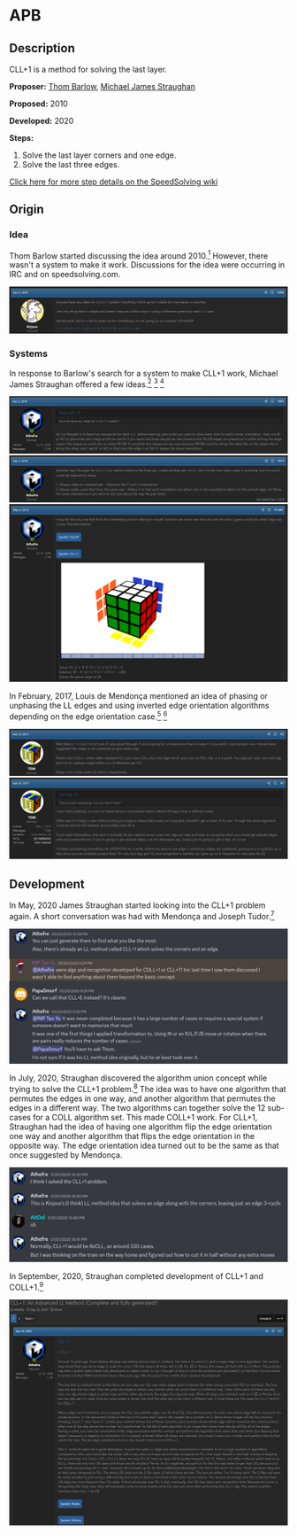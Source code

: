 # APB

## Description

CLL+1 is a method for solving the last layer.

**Proposer:** [Thom Barlow](CubingContributors/MethodDevelopers.md#barlow-thom-kirjava), [Michael James Straughan](CubingContributors/MethodDevelopers.md#straughan-michael-james-athefre)

**Proposed:** 2010

**Developed:** 2020

**Steps:**

1. Solve the last layer corners and one edge.
2. Solve the last three edges.

[Click here for more step details on the SpeedSolving wiki](https://www.speedsolving.com/wiki/index.php/CLL%2B1)

## Origin

### Idea

Thom Barlow started discussing the idea around 2010.[<sup>1</sup>][1] However, there wasn't a system to make it work. Discussions for the idea were occurring in IRC and on speedsolving.com.

![](img/CLL+1/Barlow1.png)

### Systems

In response to Barlow's search for a system to make CLL+1 work, Michael James Straughan offered a few ideas.[<sup>2</sup>][2] [<sup>3</sup>][3] [<sup>4</sup>][4]

![](img/CLL+1/Straughan1.png)
![](img/CLL+1/Straughan2.png)
![](img/CLL+1/Straughan3.png)

In February, 2017, Louis de Mendonça mentioned an idea of phasing or unphasing the LL edges and using inverted edge orientation algorithms depending on the edge orientation case.[<sup>5</sup>][5] [<sup>6</sup>][6]

![](img/CLL+1/Louis1.png)
![](img/CLL+1/Louis2.png)

## Development

In May, 2020 James Straughan started looking into the CLL+1 problem again. A short conversation was had with Mendonça and Joseph Tudor.[<sup>7</sup>][7]

![](img/CLL+1/Straughan4.png)

In July, 2020, Straughan discovered the algorithm union concept while trying to solve the CLL+1 problem.[<sup>8</sup>][8] The idea was to have one algorithm that permutes the edges in one way, and another algorithm that permutes the edges in a different way. The two algorithms can together solve the 12 sub-cases for a COLL algorithm set. This made COLL+1 work. For CLL+1, Straughan had the idea of having one algorithm flip the edge orientation one way and another algorithm that flips the edge orientation in the opposite way. The edge orientation idea turned out to be the same as that once suggested by Mendonça.

![](img/CLL+1/Straughan5.png)

In September, 2020, Straughan completed development of CLL+1 and COLL+1.[<sup>9</sup>][9]

![](img/CLL+1/Straughan6.png)

[1]: https://www.speedsolving.com/threads/random-cubing-discussion.22862/post-495052
[2]: https://www.speedsolving.com/threads/random-cubing-discussion.22862/post-495230
[3]: https://www.speedsolving.com/threads/random-cubing-discussion.22862/page-21#post-496431
[4]: https://www.speedsolving.com/threads/random-cubing-discussion.22862/page-85#post-741058
[5]: https://www.speedsolving.com/threads/need-help-list-of-all-zz-variants.63869/post-1220062
[6]: https://www.speedsolving.com/threads/need-help-list-of-all-zz-variants.63869/post-1220075
[7]: https://discord.com/channels/416929203607568404/416933073893195779/712514867403423765
[8]: https://discord.com/channels/416929203607568404/416933092620500992/730053033626435661
[9]: https://www.speedsolving.com/threads/cll-1-an-advanced-ll-method-complete-and-fully-generated.78631/#post-1394716